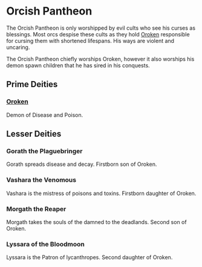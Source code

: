 # Orcish Pantheon

The Orcish Pantheon is only worshipped by evil cults who see his curses as blessings. Most orcs despise these cults as they hold [Oroken](Mithrinian%20Deities/Oroken.md) responsible for cursing them with shortened lifespans. His ways are violent and uncaring.

The Orcish Pantheon chiefly worships Oroken, however it also worships his demon spawn children that he has sired in his conquests.

## Prime Deities

### [Oroken](Mithrinian%20Deities/Oroken.md)

Demon of Disease and Poison.

## Lesser Deities

### Gorath the Plaguebringer

Gorath spreads disease and decay. Firstborn son of Oroken.

### Vashara the Venomous

Vashara is the mistress of poisons and toxins. Firstborn daughter of Oroken.

### Morgath the Reaper

Morgath takes the souls of the damned to the deadlands. Second son of Oroken.

### Lyssara of the Bloodmoon

Lyssara is the Patron of lycanthropes. Second daughter of Oroken.
